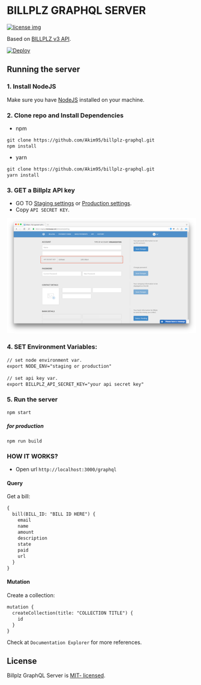 # BILLPLZ GRAPHQL SERVER

[![license img](https://img.shields.io/badge/license-GPL-blue.svg)](LICENSE)

Based on [BILLPLZ v3 API](https://www.billplz.com/api#v3).

[![Deploy](https://www.herokucdn.com/deploy/button.svg)](https://heroku.com/deploy)

## Running the server

### 1. Install NodeJS
Make sure you have [NodeJS](https://nodejs.org/en/) installed on your machine.

### 2. Clone repo and Install Dependencies
- npm
```
git clone https://github.com/Akim95/billplz-graphql.git
npm install
```
- yarn
```
git clone https://github.com/Akim95/billplz-graphql.git
yarn install
```

### 3. GET a Billplz API key
* GO TO [Staging settings](https://billplz-staging.herokuapp.com/enterprise/setting) or [Production settings](https://www.billplz.com/enterprise/setting).
* Copy ```API SECRET KEY```.

![BILLPLZ APIKEY](screenshots/get-api-key.png)

### 4. SET Environment Variables:
```
// set node environment var.
export NODE_ENV="staging or production"

// set api key var.
export BILLPLZ_API_SECRET_KEY="your api secret key"
```

### 5. Run the server
```
npm start
```

##### for production
```
npm run build
```

### HOW IT WORKS?

* Open url ```http://localhost:3000/graphql```

#### Query

Get a bill:

```
{
  bill(BILL_ID: "BILL ID HERE") {
    email
    name
    amount
    description
    state
    paid
    url
  }
}
```

#### Mutation

Create a collection:

```
mutation {
  createCollection(title: "COLLECTION TITLE") {
    id
  }
}
```

Check at ```Documentation Explorer``` for more references.

## License
Billplz GraphQL Server is [MIT- licensed](LICENSE).

